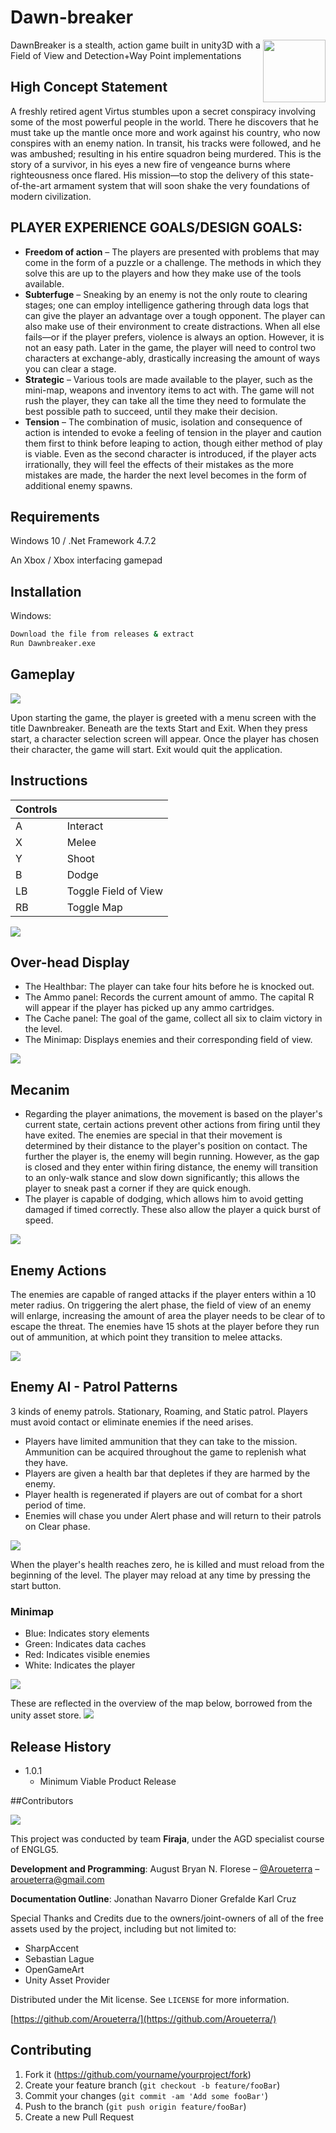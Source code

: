 # Dawn-breaker

<img align="right" width="100" height="100" src="https://github.com/Aroueterra/Dawn-breaker/blob/master/Images/Face1.png">
DawnBreaker is a stealth, action game built in unity3D with a Field of View and Detection+Way Point implementations

## High Concept Statement

  A freshly retired agent Virtus stumbles upon a secret conspiracy involving some of the most powerful people in the world. There he discovers that he must take up the mantle once more and work against his country, who now conspires with an enemy nation. In transit, his tracks were followed, and he was ambushed; resulting in his entire squadron being murdered. This is the story of a survivor, in his eyes a new fire of vengeance burns where righteousness once flared. His mission—to stop the delivery of this state-of-the-art armament system that will soon shake the very foundations of modern civilization. 

## PLAYER EXPERIENCE GOALS/DESIGN GOALS:

-	**Freedom of action** – The players are presented with problems that may come in the form of a puzzle or a challenge. The methods in which they solve this are up to the players and how they make use of the tools available.
-	**Subterfuge** – Sneaking by an enemy is not the only route to clearing stages; one can employ intelligence gathering through data logs that can give the player an advantage over a tough opponent. The player can also make use of their environment to create distractions. When all else fails—or if the player prefers, violence is always an option. However, it is not an easy path. Later in the game, the player will need to control two characters at exchange-ably, drastically increasing the amount of ways you can clear a stage.
-	**Strategic** – Various tools are made available to the player, such as the mini-map, weapons and inventory items to act with. The game will not rush the player, they can take all the time they need to formulate the best possible path to succeed, until they make their decision.
-	**Tension** – The combination of music, isolation and consequence of action is intended to evoke a feeling of tension in the player and caution them first to think before leaping to action, though either method of play is viable. Even as the second character is introduced, if the player acts irrationally, they will feel the effects of their mistakes as the more mistakes are made, the harder the next level becomes in the form of additional enemy spawns.

## Requirements

Windows 10 / .Net Framework 4.7.2

An Xbox / Xbox interfacing gamepad

## Installation

Windows:

```sh
Download the file from releases & extract
Run Dawnbreaker.exe
```

## Gameplay

<img src='./Images/asd.png'>

Upon starting the game, the player is greeted with a menu screen with the title Dawnbreaker. Beneath are the texts Start and Exit. When they press start, a character selection screen will appear. Once the player has chosen their character, the game will start. Exit would quit the application.

## Instructions

| Controls | |
| --- | --- |
| A | Interact |
| X | Melee |
| Y | Shoot |
| B | Dodge |
| LB | Toggle Field of View |
| RB | Toggle Map |

<img src='./Images/74940238_1735155749951632_6166881723415003136_n.png'>

## Over-head Display

- The Healthbar: The player can take four hits before he is knocked out.
- The Ammo panel: Records the current amount of ammo. The capital R will appear if the player has picked up any ammo cartridges.
- The Cache panel: The goal of the game, collect all six to claim victory in the level.
- The Minimap: Displays enemies and their corresponding field of view.

<img src='./Images/Gameplay.gif'>

## Mecanim

- Regarding the player animations, the movement is based on the player's current state, certain actions prevent other actions from firing until they have exited.
The enemies are special in that their movement is determined by their distance to the player's position on contact. The further the player is, the enemy will begin running. However, as the gap is closed and they enter within firing distance, the enemy will transition to an only-walk stance and slow down significantly; this allows the player to sneak past a corner if they are quick enough.
- The player is capable of dodging, which allows him to avoid getting damaged if timed correctly. These also allow the player a quick burst of speed.

<img src='./Images/74837469_994862267517202_2728340917806170112_n.png'>

## Enemy Actions
The enemies are capable of ranged attacks if the player enters within a 10 meter radius. On triggering the alert phase, the field of view of an enemy will enlarge, increasing the amount of area the player needs to be clear of to escape the threat. The enemies have 15 shots at the player before they run out of ammunition, at which point they transition to melee attacks.

<img src='./Images/battle.png'>

## Enemy AI - Patrol Patterns
3 kinds of enemy patrols. Stationary, Roaming, and Static patrol. 
Players must avoid contact or eliminate enemies if the need arises.

- Players have limited ammunition that they can take to the mission. Ammunition can be acquired throughout the game to replenish what they have.
- Players are given a health bar that depletes if they are harmed by the enemy.
- Player health is regenerated if players are out of combat for a short period of time. 
- Enemies will chase you under Alert phase and will return to their patrols on Clear phase.

<img src='./Images/gameover.png'>

When the player's health reaches zero, he is killed and must reload from the beginning of the level.
The player may reload at any time by pressing the start button.

### Minimap
- Blue: Indicates story elements
- Green: Indicates data caches
- Red: Indicates visible enemies
- White: Indicates the player
<img src='./Images/75233521_447700709220626_3854364429512605696_n.png'>


These are reflected in the overview of the map below, borrowed from the unity asset store.
<img src='./Images/OverMap.png'>

## Release History


* 1.0.1
    * Minimum Viable Product Release


##Contributors

<img src='./Images/75439372_727171974452129_6547258990814822400_n.png'>

This project was conducted by team **Firaja**, under the AGD specialist course of ENGLG5.

**Development and Programming**:
August Bryan N. Florese – [@Aroueterra](https://www.facebook.com/Aroueterra) – aroueterra@gmail.com

**Documentation Outline**:
Jonathan Navarro
Dioner Grefalde
Karl Cruz

Special Thanks and Credits due to the owners/joint-owners of all of the free assets used by the project, including but not limited to:
- SharpAccent
- Sebastian Lague
- OpenGameArt
- Unity Asset Provider

Distributed under the Mit license. See ``LICENSE`` for more information.

[https://github.com/Aroueterra/](https://github.com/Aroueterra/)

## Contributing

1. Fork it (<https://github.com/yourname/yourproject/fork>)
2. Create your feature branch (`git checkout -b feature/fooBar`)
3. Commit your changes (`git commit -am 'Add some fooBar'`)
4. Push to the branch (`git push origin feature/fooBar`)
5. Create a new Pull Request

<!-- Markdown link & img dfn's -->
[npm-image]: https://img.shields.io/npm/v/datadog-metrics.svg?style=flat-square
[npm-url]: https://npmjs.org/package/datadog-metrics
[npm-downloads]: https://img.shields.io/npm/dm/datadog-metrics.svg?style=flat-square
[travis-image]: https://img.shields.io/travis/dbader/node-datadog-metrics/master.svg?style=flat-square
[travis-url]: https://travis-ci.org/dbader/node-datadog-metrics
[wiki]: https://github.com/Arouetera/Dawn-breaker/wiki

